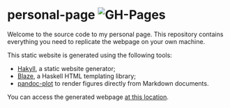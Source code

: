 # personal-page ![GH-Pages](https://github.com/LaurentRDC/personal-website/workflows/GH-Pages/badge.svg)

Welcome to the source code to my personal page. This repository contains everything you need to replicate the webpage on your own machine. 

This static website is generated using the following tools:

* [Hakyll](https://jaspervdj.be/hakyll/), a static website generator; 
* [Blaze](https://jaspervdj.be/blaze/), a Haskell HTML templating library; 
* [pandoc-plot](https://github.com/LaurentRDC/pandoc-plot) to render figures directly from Markdown documents.

You can access the generated webpage [at this location](https://laurentprdc.me).